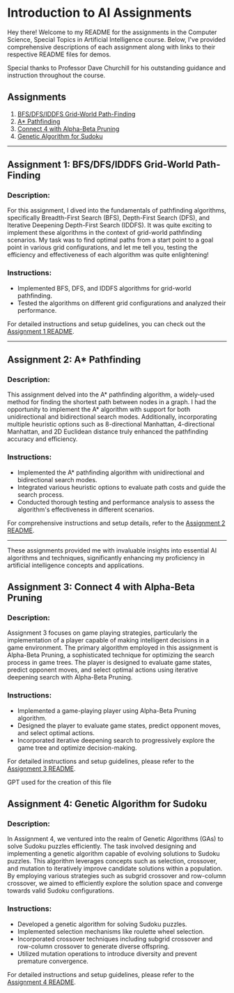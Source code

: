 # Introduction to AI Assignments

Hey there! Welcome to my README for the assignments in the Computer Science, Special Topics in Artificial Intelligence course. Below, I've provided comprehensive descriptions of each assignment along with links to their respective README files for demos.

Special thanks to Professor Dave Churchill for his outstanding guidance and instruction throughout the course.

## Assignments

1. [BFS/DFS/IDDFS Grid-World Path-Finding](#assignment-1-bfsdfsiddfs-grid-world-path-finding)
2. [A* Pathfinding](#assignment-2-a-pathfinding)
3. [Connect 4 with Alpha-Beta Pruning](#assignment-3-connect-4-with-alpha-beta-pruning)
4. [Genetic Algorithm for Sudoku](#assignment-4-genetic-algorithm-for-sudoku)


---

## Assignment 1: BFS/DFS/IDDFS Grid-World Path-Finding

### Description:

For this assignment, I dived into the fundamentals of pathfinding algorithms, specifically Breadth-First Search (BFS), Depth-First Search (DFS), and Iterative Deepening Depth-First Search (IDDFS). It was quite exciting to implement these algorithms in the context of grid-world pathfinding scenarios. My task was to find optimal paths from a start point to a goal point in various grid configurations, and let me tell you, testing the efficiency and effectiveness of each algorithm was quite enlightening!

### Instructions:

- Implemented BFS, DFS, and IDDFS algorithms for grid-world pathfinding.
- Tested the algorithms on different grid configurations and analyzed their performance.

For detailed instructions and setup guidelines, you can check out the [Assignment 1 README](assignment-1/README.md).

---

## Assignment 2: A* Pathfinding

### Description:

This assignment delved into the A* pathfinding algorithm, a widely-used method for finding the shortest path between nodes in a graph. I had the opportunity to implement the A* algorithm with support for both unidirectional and bidirectional search modes. Additionally, incorporating multiple heuristic options such as 8-directional Manhattan, 4-directional Manhattan, and 2D Euclidean distance truly enhanced the pathfinding accuracy and efficiency.

### Instructions:

- Implemented the A* pathfinding algorithm with unidirectional and bidirectional search modes.
- Integrated various heuristic options to evaluate path costs and guide the search process.
- Conducted thorough testing and performance analysis to assess the algorithm's effectiveness in different scenarios.

For comprehensive instructions and setup details, refer to the [Assignment 2 README](assignment-2/README.md).

---

These assignments provided me with invaluable insights into essential AI algorithms and techniques, significantly enhancing my proficiency in artificial intelligence concepts and applications. 

## Assignment 3: Connect 4 with Alpha-Beta Pruning

### Description:

Assignment 3 focuses on game playing strategies, particularly the implementation of a player capable of making intelligent decisions in a game environment. The primary algorithm employed in this assignment is Alpha-Beta Pruning, a sophisticated technique for optimizing the search process in game trees. The player is designed to evaluate game states, predict opponent moves, and select optimal actions using iterative deepening search with Alpha-Beta Pruning.

### Instructions:

- Implemented a game-playing player using Alpha-Beta Pruning algorithm.
- Designed the player to evaluate game states, predict opponent moves, and select optimal actions.
- Incorporated iterative deepening search to progressively explore the game tree and optimize decision-making.

For detailed instructions and setup guidelines, please refer to the [Assignment 3 README](assignment-3/README.md).


GPT used for the creation of this file

## Assignment 4: Genetic Algorithm for Sudoku

### Description:

In Assignment 4, we ventured into the realm of Genetic Algorithms (GAs) to solve Sudoku puzzles efficiently. The task involved designing and implementing a genetic algorithm capable of evolving solutions to Sudoku puzzles. This algorithm leverages concepts such as selection, crossover, and mutation to iteratively improve candidate solutions within a population. By employing various strategies such as subgrid crossover and row-column crossover, we aimed to efficiently explore the solution space and converge towards valid Sudoku configurations.

### Instructions:

- Developed a genetic algorithm for solving Sudoku puzzles.
- Implemented selection mechanisms like roulette wheel selection.
- Incorporated crossover techniques including subgrid crossover and row-column crossover to generate diverse offspring.
- Utilized mutation operations to introduce diversity and prevent premature convergence.

For detailed instructions and setup guidelines, please refer to the [Assignment 4 README](assignment-4/README.md).

